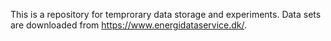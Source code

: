 This is a repository for temprorary data storage and experiments. Data sets are downloaded from https://www.energidataservice.dk/.